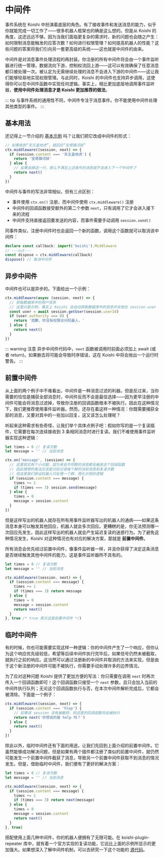 # 中间件

事件系统在 Koishi 中扮演着底层的角色。有了接收事件和发送消息的能力，似乎你就能完成一切工作了——很多机器人框架也的确是这么想的。但是从 Koishi 的角度，这还远远不够。因为当我们面临更复杂的需求时，新的问题也会随之产生：如何限制消息能触发的应答次数？如何进行权限管理？如何提高机器人的性能？这些问题的答案将我们引向另一套更高级的系统——这也就是中间件的由来。

中间件是对消息事件处理流程的再封装。你注册的所有中间件将会由一个事件监听器进行统一管理，数据流向下游，控制权流回上游——这可以有效确保了任意消息都只被处理一次。被认定为无需继续处理的消息不会进入下游的中间件——这让我们能够轻易地实现权限管理。与此同时，Koishi 的中间件也支持异步调用，这使得你可以在中间件函数中实现任何逻辑。事实上，相比更加底层地调用事件监听器，**使用中间件处理消息才是 Koishi 更加推荐的做法**。

::: tip
与事件系统的通用性不同，中间件专注于消息事件。你不能使用中间件处理其他类型的事件。
:::

## 基本用法

还记得上一节介绍的 [基本示例](./events.md#基本用法) 吗？让我们把它改成中间件的形式：

```ts
// 如果收到“天王盖地虎”，就回应“宝塔镇河妖”
ctx.middleware((session, next) => {
  if (session.content === '天王盖地虎') {
    return '宝塔镇河妖'
  } else {
    // 如果去掉这一行，那么不满足上述条件的消息就不会进入下一个中间件了
    return next()
  }
})
```

中间件与事件的写法非常相似，但有三点区别：

- 事件使用 `ctx.on()` 注册，而中间件使用 `ctx.middleware()` 注册
- 中间件的回调函数接受额外的第二个参数 `next`，只有调用了它才会进入接下来的流程
- 中间件支持直接返回要发送的内容，而事件需要手动调用 `session.send()`

同事件类似，注册中间件时也会返回一个新的函数，调用这个函数就可以取消该中间件：

```ts
declare const callback: import('koishi').Middleware
// ---cut---
const dispose = ctx.middleware(callback)
dispose() // 取消中间件
```

## 异步中间件

中间件也可以是异步的。下面给出一个示例：

```ts
ctx.middleware(async (session, next) => {
  // 获取数据库中的用户信息
  // 这里只是示例，事实上 Koishi 会自动获取数据库中的信息并存放在 session.user 中
  const user = await session.getUser(session.userId)
  if (user.authority === 0) {
    return '抱歉，你没有权限访问机器人。'
  } else {
    return next()
  }
})
```

::: warning 注意
异步中间件代码中，`next` 函数被调用时前面必须加上 await (或者 return)。如果删去将可能会导致时序错误，这在 Koishi 中将会抛出一个运行时警告。
:::

## 前置中间件

从上面的两个例子中不难看出，中间件是一种消息过滤的利器。但是反过来，当你需要的恰恰是捕获全部消息时，中间件反而不会是最佳选择——因为更早注册的中间件可能会将消息过滤掉，导致你注册的回调函数根本不被执行。因此在这种情况下，我们更推荐使用事件监听器。然而，还存在着这样一种情况：你既需要捕获全部的消息，又要对其中的一些加以回复，这又该怎么处理呢？

听起来这种需求有些奇怪，让我们举个具体点例子吧：假如你写的是一个复读插件，它需要在每次连续接收到 3 条相同消息时进行复读。我们不难使用事件监听器实现这种逻辑：

```ts
let times = 0 // 复读次数
let message = '' // 当前消息

ctx.on('message', (session) => {
  // 这里其实有个小问题，因为来自不同群的消息都会触发这个回调函数
  // 因此理想的做法应该是分别记录每个群的当前消息和复读次数
  // 但这里我们假设机器人只处理一个群，简化示例的逻辑
  if (session.content === message) {
    times += 1
    if (times === 3) session.send(message)
  } else {
    times = 0
    message = session.content
  }
})
```

但是这样写出的机器人就存在所有用事件监听器写出的机器人的通病——如果这条消息本身可以触发其他回应，机器人就会多次回应。更糟糕的是，你无法预测哪一次回应先发生，因此这样写出的机器人就会产生延迟复读的迷惑行为。为了避免这种情况发生，Koishi 对这种情况也有对应的解决方案，那就是 **前置中间件**。

所有消息会优先经过前置中间件，像事件监听器一样，并且你获得了决定这条消息是否继续触发其他中间件的能力，这是事件监听器所不具有的。

```ts
let times = 0 // 复读次数
let message = '' // 当前消息

ctx.middleware((session, next) => {
  if (session.content === message) {
    times += 1
    if (times === 3) return message
  } else {
    times = 0
    message = session.content
    return next()
  }
}, true /* true 表示这是前置中间件 */)
```

## 临时中间件

有的时候，你也可能需要实现这样一种逻辑：你的中间件产生了一个响应，但你认为这个响应优先级较低，希望等后续中间件执行完毕后，如果信号仍然未被截取，就执行之前的响应。这当然可以通过注册新的中间件并取消的方法来实现，但是由于这个新注册的中间件可能不被执行，你需要手动处理许多的边界情况。

为了应对这种问题 Koishi 提供了更加方便的写法：你只需要在调用 `next` 时再次传入一个回调函数即可！这个回调函数只接受一个 `next` 参数，且只会加入当前的中间件执行队列；无论这个回调函数执行与否，在本次中间件解析完成后，它都会被清除。下面是一个例子：

```ts
ctx.middleware((session, next) => {
  if (session.content === 'hlep') {
    // 如果该 session 没有被截获，则这里的回调函数将会被执行
    return next('你想说的是 help 吗？')
  } else {
    return next()
  }
})
```

除此以外，临时中间件还有下面的用途。让我们先回到上面介绍的前置中间件。它虽然能够成功解决问题，但是如果有两个插件都注册了类似的前置中间件，就仍然可能发生一个前置中间件截获了消息，导致另一个前置中间件获取不到消息的情况发生。但是，借助临时中间件，我们便有了更好的解决方案：

```ts
let times = 0 // 复读次数
let message = '' // 当前消息

ctx.middleware((session, next) => {
  if (session.content === message) {
    times += 1
    if (times === 3) return next(message)
  } else {
    times = 0
    message = session.content
    return next()
  }
}, true)
```

搭配使用上面几种中间件，你的机器人便拥有了无限可能。在 koishi-plugin-repeater 库中，就有着一个官方实现的复读功能，它远比上面的示例所显示的更加强大。如果想深入了解中间件机制，可以去研究一下这个功能的 [源代码](https://github.com/koishijs/koishi-plugin-repeater/blob/main/src/index.ts)。
